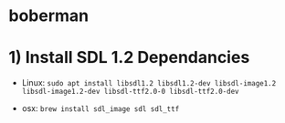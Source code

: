 # boberman

# 1) Install SDL 1.2 Dependancies

- Linux: `sudo apt install libsdl1.2 libsdl1.2-dev libsdl-image1.2 libsdl-image1.2-dev libsdl-ttf2.0-0 libsdl-ttf2.0-dev`

- osx: `brew install sdl_image sdl sdl_ttf`